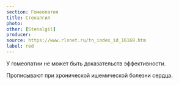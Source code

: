 ```yaml
---
section: Гомеопатия
title: Стеналгил
photo: 
other: [Stenalgil]
producer: 
source: https://www.rlsnet.ru/tn_index_id_16169.htm
label: red
---
```


У гомеопатии не может быть доказательств эффективности.

Прописывают при хронической ишемической болезни сердца.
